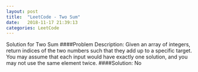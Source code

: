 ```yaml
---
layout: post
title:  "LeetCode - Two Sum"
date:   2018-11-17 21:39:13
categories: LeetCode 
---
```

Solution for Two Sum
####Problem Description:
Given an array of integers, return indices of the two numbers such that they add up to a specific target.
You may assume that each input would have exactly one solution, and you may not use the same element twice.
####Solution:
No